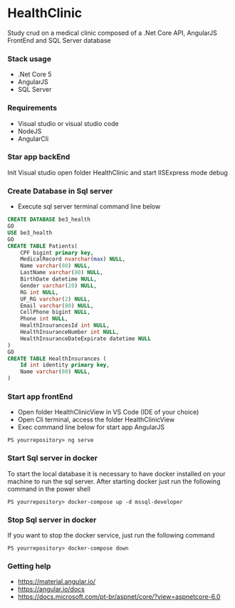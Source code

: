 # HealthClinic
Study crud on a medical clinic composed of a .Net Core API, AngularJS FrontEnd and SQL Server database

### Stack usage
- .Net Core 5
- AngularJS
- SQL Server
  
### Requirements

- Visual studio or visual studio code
- NodeJS
- AngularCli
  
### Star app backEnd

Init Visual studio open folder HealthClinic and start IISExpress mode debug

### Create Database in Sql server

- Execute sql server terminal command line below

```sql
CREATE DATABASE be3_health
GO
USE be3_health
GO
CREATE TABLE Patients(
	CPF bigint primary key,
	MedicalRecord nvarchar(max) NULL,
	Name varchar(80) NULL,
	LastName varchar(80) NULL,
	BirthDate datetime NULL,
	Gender varchar(20) NULL,
	RG int NULL,
	UF_RG varchar(2) NULL,
	Email varchar(80) NULL,
	CellPhone bigint NULL,
	Phone int NULL,
	HealthInsurancesId int NULL,	
	HealthInsuranceNumber int NULL,	
	HealthInsuranceDateExpirate datetime NULL
)
GO
CREATE TABLE HealthInsurances (
	Id int identity primary key,
	Name varchar(80) NULL,
)
```

### Start app frontEnd

- Open folder HealthClinicView in VS Code (IDE of your choice)
- Open Cli terminal, access the folder HealthClinicView
- Exec command line below for start app AngularJS

```shell
PS yourrepository> ng serve
```

### Start Sql server in docker 

To start the local database it is necessary to have docker installed on your machine to run the sql server. After starting docker just run the following command in the power shell

```shell
PS yourrepository> docker-compose up -d mssql-developer
```

### Stop Sql server in docker 

If you want to stop the docker service, just run the following command

```shell
PS yourrepository> docker-compose down
```

### Getting help

- https://material.angular.io/
- https://angular.io/docs
- https://docs.microsoft.com/pt-br/aspnet/core/?view=aspnetcore-6.0

